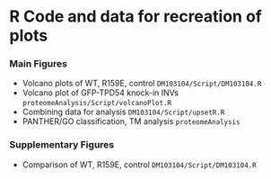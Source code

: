 # R Code and data for recreation of plots

### Main Figures

- Volcano plots of WT, R159E, control `DM103104/Script/DM103104.R`
- Volcano plot of GFP-TPD54 knock-in INVs `proteomeAnalysis/Script/volcanoPlot.R`
- Combining data for analysis `DM103104/Script/upsetR.R`
- PANTHER/GO classification, TM analysis `proteomeAnalysis`

### Supplementary Figures

- Comparison of WT, R159E, control `DM103104/Script/DM103104.R`